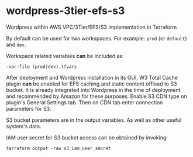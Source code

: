 # wordpress-3tier-efs-s3

Wordpress within AWS VPC/3Tier/EFS/S3 implementation in Terraform

By default can be used for two workspaces. For example: `prod` (or `default`) and `dev`.

Workspace related variables **can** be included as: 

<pre><code>-var-file (prod|dev).tfvars</code></pre>

After deployment and Wordpress installation in its GUI, W3 Total Cache plugin 
**can** be enabled for EFS caching and static content offload to S3 bucket. It 
is already integrated into Wordpress in the time of deployment and recommended 
by Amazon for these purposes. Enable S3 CDN type on plugin's General Settings 
tab. Then on CDN tab enter connection parameters for S3.

S3 bucket parameters are in the output variables. As well as other useful 
system's data.

IAM user secret for S3 bucket access can be obtained by invoking:

<pre><code>terraform output -raw s3_iam_user_secret</code></pre>